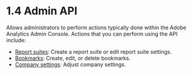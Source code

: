 # 1.4 Admin API

Allows administrators to perform actions typically done within the Adobe Analytics Admin Console. Actions that you can perform using the API include:

* [Report suites](report-suite/index.md): Create a report suite or edit report suite settings.
* [Bookmarks](bookmark.md): Create, edit, or delete bookmarks.
* [Company settings](company.md): Adjust company settings.
